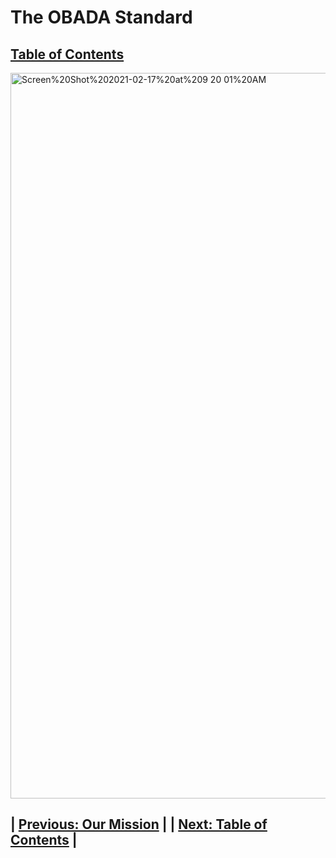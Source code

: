 # The OBADA Standard

## [Table of Contents](www.google.com)


<img width="1161" alt="Screen%20Shot%202021-02-17%20at%209 20 01%20AM" src="https://user-images.githubusercontent.com/80361607/113332853-bd8e7100-92ef-11eb-9b18-36334f7c2415.png">


## | [Previous: Our Mission](readme) |         | [Next: Table of Contents](tableofcontents) |


